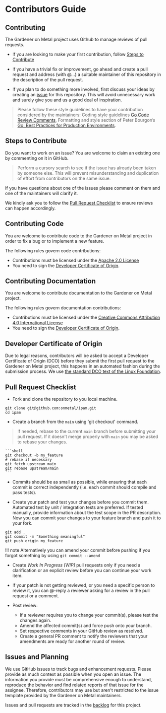 # Contributors Guide

## Contributing

The Gardener on Metal project uses Github to manage reviews of pull requests.

* If you are looking to make your first contribution, follow [Steps to Contribute](#steps-to-contribute)

* If you have a trivial fix or improvement, go ahead and create a pull request and
address (with @...) a suitable maintainer of this repository in the description of the pull request.

* If you plan to do something more involved, first discuss your ideas by creating an
[issue](https://github.com/ironcore-dev/ipam/issues) for this repository. This will avoid unnecessary work and surely give you
and us a good deal of inspiration.

> Please follow these style guidelines to have your contribution considered by the maintainers:
Coding style guidelines [Go Code Review Comments](https://github.com/golang/go/wiki/CodeReviewComments),
Formatting and style section of Peter Bourgon’s [Go: Best Practices for Production Environments](http://peter.bourgon.org/go-in-production/#formatting-and-style).

## Steps to Contribute

Do you want to work on an issue?  You are welcome to claim an existing one by commenting on it in GitHub.

> Perform a cursory search to see if the issue has already been taken by someone else.
This will prevent misunderstanding and duplication of  effort from contributors on the same issue.

If you have questions about one of the issues please comment on them and one of the
maintainers will clarify it.

We kindly ask you to follow the [Pull Request Checklist](#pull-request-checklist) to ensure reviews can happen accordingly.

## Contributing Code

You are welcome to contribute code to the Gardener on Metal project in order to fix a bug or to implement a new feature.

The following rules govern code contributions:

* Contributions must be licensed under the [Apache 2.0 License](http://www.apache.org/licenses/LICENSE-2.0)
* You need to sign the [Developer Certificate of Origin](#developer-certificate-of-origin).

## Contributing Documentation

You are welcome to contribute documentation to the Gardener on Metal project.

The following rules govern documentation contributions:

* Contributions must be licensed under the [Creative Commons Attribution 4.0 International License](https://creativecommons.org/licenses/by/4.0/legalcode)
* You need to sign the [Developer Certificate of Origin](#developer-certificate-of-origin).

## Developer Certificate of Origin

Due to legal reasons, contributors will be asked to accept a Developer Certificate of Origin (DCO) before they submit
the first pull request to the Gardener on Metal project, this happens in an automated fashion during the submission
process. We use [the standard DCO text of the Linux Foundation](https://developercertificate.org/).

## Pull Request Checklist

* Fork and clone the repository to you local machine.

```shell
git clone git@github.com:onmetal/ipam.git
cd ipam
```

* Create a branch from the `main`  using 'git checkout' command.

> If needed, rebase to the current `main` branch before submitting  your pull request. If it doesn't merge properly
    with `main` you may be asked to rebase your changes.

    ```shell
    git checkout -b my_feature
    # rebase if necessary
    git fetch upstream main
    git rebase upstream/main
    ```

* Commits should be as small as possible, while ensuring that each commit is correct independently
(i.e. each commit should compile and pass tests).

*  Create your patch and test your changes  before you commit them. Automated test by unit / integration tests are preferred.
If tested manually, provide information about the test scope in the PR description. Now you can commit
your changes to your feature branch and push it to your fork.

```shell
git add .
git commit -m "Something meaningful"
git push origin my_feature
```

!!! note
    Alternatively you can amend your commit before pushing if you forgot something by using `git commit --amend`

* Create _Work In Progress [WIP]_ pull requests only if you need a clarification or an explicit review before you can
continue your work item.

* If your patch is not getting reviewed, or you need a specific person to review it, you can @-reply a reviewer asking
for a review in the pull request or a comment.

* Post review:
    * If a reviewer requires you to change your commit(s), please test the changes again.
    * Amend the affected commit(s) and force push onto your branch.
    * Set respective comments in your GitHub review as resolved.
    * Create a general PR comment to notify the reviewers that your amendments are ready for another round of review.

## Issues and Planning

We use GitHub issues to track bugs and enhancement requests. Please provide as much context as possible when you open  an issue. The information you provide must be comprehensive enough to understand, reproduce the behavior and find related reports of  that issue for the assignee.
Therefore, contributors may use but aren't restricted to the issue template provided by the Gardener on Metal maintainers.

Issues and pull requests are tracked in the [backlog](https://github.com/ironcore-dev/ipam/projects) for this project.
